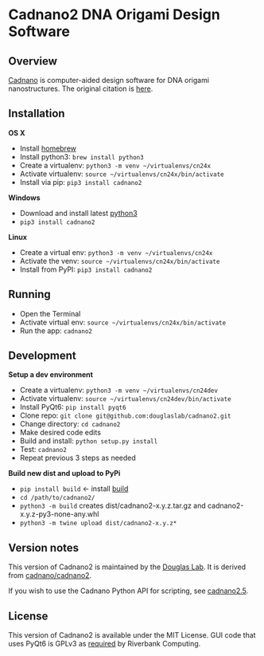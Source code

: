 # Cadnano2 DNA Origami Design Software

## Overview
[Cadnano](http://cadnano.org/) is computer-aided design software for DNA origami nanostructures. The original citation is [here](https://academic.oup.com/nar/article/37/15/5001/2409858).

## Installation

**OS X**
* Install [homebrew](https://brew.sh/)
* Install python3: `brew install python3`
* Create a virtualenv: `python3 -m venv ~/virtualenvs/cn24x` 
* Activate virtualenv: `source ~/virtualenvs/cn24x/bin/activate`
* Install via pip: `pip3 install cadnano2`

**Windows**
* Download and install latest [python3](https://www.python.org/downloads/)
* `pip3 install cadnano2`

**Linux**
* Create a virtual env: `python3 -m venv ~/virtualenvs/cn24x`
* Activate the venv: `source ~/virtualenvs/cn24x/bin/activate`
* Install from PyPI: `pip3 install cadnano2`

## Running
* Open the Terminal
* Activate virtual env: `source ~/virtualenvs/cn24x/bin/activate`
* Run the app: `cadnano2`

## Development

**Setup a dev environment**

* Create a virtualenv: `python3 -m venv ~/virtualenvs/cn24dev` 
* Activate virtualenv: `source ~/virtualenvs/cn24dev/bin/activate`
* Install PyQt6: `pip install pyqt6`
* Clone repo: `git clone git@github.com:douglaslab/cadnano2.git`
* Change directory: `cd cadnano2`
* Make desired code edits
* Build and install: `python setup.py install`
* Test: `cadnano2`
* Repeat previous 3 steps as needed

**Build new dist and upload to PyPi**

* `pip install build` <- install [build](https://pypi.org/project/build/)
* `cd /path/to/cadnano2/` 
* `python3 -m build`  creates dist/cadnano2-x.y.z.tar.gz and cadnano2-x.y.z-py3-none-any.whl
* `python3 -m twine upload dist/cadnano2-x.y.z*` 

## Version notes

This version of Cadnano2 is maintained by the [Douglas Lab](http://bionano.ucsf.edu/). It is derived from [cadnano/cadnano2](https://github.com/cadnano/cadnano2).

If you wish to use the Cadnano Python API for scripting, see [cadnano2.5](https://github.com/douglaslab/cadnano2.5/).

## License

This version of Cadnano2 is available under the MIT License. GUI code that uses PyQt6 is GPLv3 as [required](http://pyqt.sourceforge.net/Docs/PyQt6/introduction.html#license) by Riverbank Computing.
